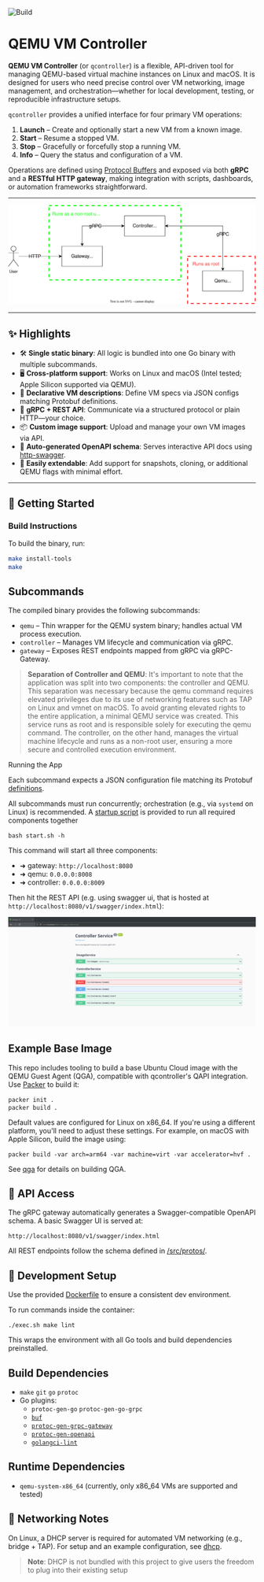 ![Build](https://github.com/q-controller/qcontroller/actions/workflows/build.yml/badge.svg)

# QEMU VM Controller

**QEMU VM Controller** (or `qcontroller`) is a flexible, API-driven tool for managing QEMU-based virtual machine instances on Linux and macOS. It is designed for users who need precise control over VM networking, image management, and orchestration—whether for local development, testing, or reproducible infrastructure setups.

`qcontroller` provides a unified interface for four primary VM operations:

1. **Launch** – Create and optionally start a new VM from a known image.
2. **Start** – Resume a stopped VM.
3. **Stop** – Gracefully or forcefully stop a running VM.
4. **Info** – Query the status and configuration of a VM.

Operations are defined using [Protocol Buffers](/src/protos/) and exposed via both **gRPC** and a **RESTful HTTP gateway**, making integration with scripts, dashboards, or automation frameworks straightforward.

---

![Architecture Diagram](/architecture.svg)

---

## ✨ Highlights

- 🛠 **Single static binary**: All logic is bundled into one Go binary with multiple subcommands.
- 🖥 **Cross-platform support**: Works on Linux and macOS (Intel tested; Apple Silicon supported via QEMU).
- 🧠 **Declarative VM descriptions**: Define VM specs via JSON configs matching Protobuf definitions.
- 📡 **gRPC + REST API**: Communicate via a structured protocol or plain HTTP—your choice.
- 📦 **Custom image support**: Upload and manage your own VM images via API.
- 📜 **Auto-generated OpenAPI schema**: Serves interactive API docs using [http-swagger](https://github.com/swaggo/http-swagger).
- 🧩 **Easily extendable**: Add support for snapshots, cloning, or additional QEMU flags with minimal effort.

---

## 🚀 Getting Started

### Build Instructions

To build the binary, run:

```bash
make install-tools
make
```

## Subcommands

The compiled binary provides the following subcommands:

* `qemu` – Thin wrapper for the QEMU system binary; handles actual VM process execution.
* `controller` – Manages VM lifecycle and communication via gRPC.
* `gateway` – Exposes REST endpoints mapped from gRPC via gRPC-Gateway.

> **Separation of Controller and QEMU**:
> It's important to note that the application was split into two  components: the controller and QEMU. This separation was necessary because the qemu command requires elevated privileges due to its use of networking features such as TAP on Linux and vmnet on macOS.
> To avoid granting elevated rights to the entire application, a minimal QEMU service was created. This service runs as root and is responsible solely for executing the qemu command. The controller, on the other hand, manages the virtual machine lifecycle and runs as a non-root user, ensuring a more secure and controlled execution environment.

Running the App

Each subcommand expects a JSON configuration file matching its Protobuf [definitions](/src/protos/settings/v1/settings.proto).

All subcommands must run concurrently; orchestration (e.g., via `systemd` on Linux) is recommended. A [startup script](/start.sh) is provided to run all required components together
```shell
bash start.sh -h
```

This command will start all three components:
- ➜ gateway: `http://localhost:8080`
- ➜ qemu: `0.0.0.0:8008`
- ➜ controller: `0.0.0.0:8009`

Then hit the REST API (e.g. using swagger ui, that is hosted at `http://localhost:8080/v1/swagger/index.html`):

<img src="./swagger.png" alt="swagger UI snapshot" width="900"/>

## Example Base Image

This repo includes tooling to build a base Ubuntu Cloud image with the QEMU Guest Agent (QGA), compatible with qcontroller's QAPI integration.
Use [Packer](https://www.packer.io/) to build it:

```shell
packer init .
packer build .
```

Default values are configured for Linux on x86_64. If you're using a different platform, you'll need to adjust these settings. For example, on macOS with Apple Silicon, build the image using:

```shell
packer build -var arch=arm64 -var machine=virt -var accelerator=hvf .
```

See [qga](/qga/README.md) for details on building QGA.

## 📎 API Access

The gRPC gateway automatically generates a Swagger-compatible OpenAPI schema. A basic Swagger UI is served at:

```shell
http://localhost:8080/v1/swagger/index.html
```
All REST endpoints follow the schema defined in [/src/protos/](/src/protos/).

## 🧪 Development Setup

Use the provided [Dockerfile](/Dockerfile) to ensure a consistent dev environment.

To run commands inside the container:
```shell
./exec.sh make lint
```

This wraps the environment with all Go tools and build dependencies preinstalled.

## Build Dependencies

- `make` `git` `go` `protoc`
- Go plugins:
    - `protoc-gen-go` `protoc-gen-go-grpc`
    - [`buf`](https://github.com/bufbuild/buf)
    - [`protoc-gen-grpc-gateway`](https://github.com/grpc-ecosystem/grpc-gateway)
    - [`protoc-gen-openapi`](https://github.com/google/gnostic)
    - [`golangci-lint`](https://github.com/golangci/golangci-lint)

## Runtime Dependencies

- `qemu-system-x86_64` (currently, only x86_64 VMs are supported and tested)

## 🔧 Networking Notes

On Linux, a DHCP server is required for automated VM networking (e.g., bridge + TAP). For setup and an example configuration, see [dhcp](/dhcp/README.md).

> **Note**: DHCP is not bundled with this project to give users the freedom to plug into their existing setup
